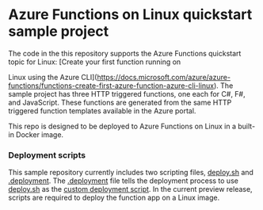 # Azure Functions on Linux quickstart sample project 

The code in the this repository supports the Azure Functions quickstart topic for Linux: [Create your first function running on 

Linux using the Azure CLI](https://docs.microsoft.com/azure/azure-functions/functions-create-first-azure-function-azure-cli-linux). The sample project has three HTTP triggered functions, one each for C#, F#, and JavaScript. These functions are generated from the same HTTP triggered function templates available in the Azure portal. 

This repo is designed to be deployed to Azure Functions on Linux in a built-in Docker image. 

### Deployment scripts

This sample repository currently includes two scripting files, [deploy.sh] and [.deployment]. The [.deployment] file tells the deployment process to use [deploy.sh] as the [custom deployment script](https://github.com/projectkudu/kudu/wiki/Custom-Deployment-Script). In the current preview release, scripts are required to deploy the function app on a Linux image.  


[.deployment]: .deployment
[deploy.sh]: deploy.sh
